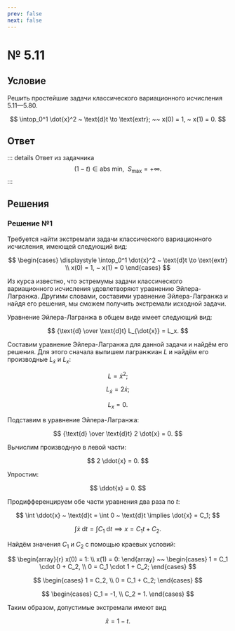 ```yaml
---
prev: false
next: false
---
```


# № 5.11

## Условие

Решить простейшие задачи классического вариационного исчисления 5.11—5.80.

$$
\intop_0^1 \dot{x}^2 ~ \text{d}t \to \text{extr};
~~
x(0) = 1, ~ x(1) = 0.
$$

## Ответ

::: details Ответ из задачника
$$
(1-t) \in \text{abs min}, ~ ~
S_\max = +\infty.
$$
:::

## Решения

### Решение №1

Требуется найти экстремали задачи классического вариационного исчисления, имеющей следующий вид:

$$
\begin{cases}
\displaystyle \intop_0^1 \dot{x}^2 ~ \text{d}t \to \text{extr} \\
x(0) = 1, ~ x(1) = 0
\end{cases}
$$

Из курса известно, что эстремумы задачи классического вариационного исчисления удовлетворяют уравнению Эйлера-Лагранжа. Другими словами, составими уравнение Эйлера-Лагранжа и найдя его решения, мы сможем получить экстремали исходной задачи.

Уравнение Эйлера-Лагранжа в общем виде имеет следующий вид:

$$
{\text{d} \over \text{d}t} L_{\dot{x}} = L_x.
$$

Составим уравнение Эйлера-Лагранжа для данной задачи и найдём его решения. Для этого сначала выпишем лагранжиан $L$ и найдём его производные $L_{\dot{x}}$ и $L_x$:

$$
L = \dot{x}^2;
$$

$$
L_{\dot{x}} = 2 \dot{x};
$$

$$
L_x = 0.
$$

Подставим в уравнение Эйлера-Лагранжа:

$$
{\text{d} \over \text{d}t} 2 \dot{x} = 0.
$$

Вычислим производную в левой части:

$$
2 \ddot{x} = 0.
$$

Упростим:

$$
\ddot{x} = 0.
$$

Продифференцируем обе части уравнения два раза по $t$:

$$
\int \ddot{x} ~ \text{d}t = \int 0 ~ \text{d}t
\implies
\dot{x} = C_1;
$$

$$
\int \dot{x} ~ \text{d}t = \int C_1 ~ \text{d}t
\implies
x = C_1 t + C_2.
$$

Найдём значения $C_1$ и $C_2$ с помощью краевых условий:

$$
\begin{array}{r}
x(0) = 1: \\
x(1) = 0:
\end{array}
~~
\begin{cases}
1 = C_1 \cdot 0 + C_2, \\
0 = C_1 \cdot 1 + C_2;
\end{cases}
$$

$$
\begin{cases}
1 = C_2, \\
0 = C_1 + C_2;
\end{cases}
$$

$$
\begin{cases}
C_1 = -1, \\
C_2 = 1.
\end{cases}
$$

Таким образом, допустимые экстремали имеют вид

$$
\hat{x} = 1 - t.
$$

<!--**Исследуем найденную экстремаль на слабый экстремум.** Проверим выполнение условий Лежандра и Якоби.

Сначала вычислим вторые производные лагранжиана:

$$
\hat{L}_{xx} = \left( 0 \right)'_x = 0;
$$

$$
\hat{L}_{x\dot{x}} = \left( 0 \right)'_{\dot{x}} = 0;
$$

$$
\hat{L}_{\dot{x}\dot{x}} = \left( 2 \dot{x} \right)'_{\dot{x}} = 2.
$$

Поскольку $\hat{L}_{\dot{x}\dot{x}} = 2 > 0$, то выполняется усиленное условие Лежандра.

Теперь проверим выполнение условия Якоби. Составим систему следующего вида

$$
\begin{cases}
a(x) \cdot h'' + b(x) \cdot h' + c(x) \cdot h = 0, \\
h(0) = 0,
\end{cases}
$$

где

$$
a(x) = \hat{L}_{\dot{x}\dot{x}}, ~~
b(x) = {\text{d} \over \text{d}t} \hat{L}_{\dot{x}\dot{x}},
$$

$$
c(x) = {\text{d} \over \text{d}t} \hat{L}_{x\dot{x}} - \hat{L}_{xx},
$$

и проверим наличие сопряжённых точек.

Вычислим $a(x)$, $b(x)$ и $c(x)$:

$$
a(x) = \hat{L}_{\dot{x}\dot{x}} = 2;
$$

$$
b(x)
= {\text{d} \over \text{d}t} \hat{L}_{\dot{x}\dot{x}}
= {\text{d} \over \text{d}t} 2
= 0;
$$

$$
c(x)
= {\text{d} \over \text{d}t} \hat{L}_{x\dot{x}} - \hat{L}_{xx}
= {\text{d} \over \text{d}t} 0 - 0 = 0.
$$

Тогда система принимает вид

$$
\begin{cases}
2 h'' = 0, \\
h(0) = 0.
\end{cases}
$$

Найдём решения дифференциального уравнения $2h'' = 0$:

$$
2h'' = 0 \implies
h'' = 0 \implies
$$

$$
\implies
h' = C_1 \implies
h = C_1 t + C_2.
$$

Поскольку $h(0) = 0$, то

$$
0 = C_1 \cdot 0 + C_2 \implies C_2 = 0
$$

и тогда

$$
h(t) = C_1 t.
$$

Проверим наличие сопряжённых точек для $h(t)$ на интервале $(0; 1)$. Поскольку $C_1 t = 0$ только при $t = 0$, а при-->